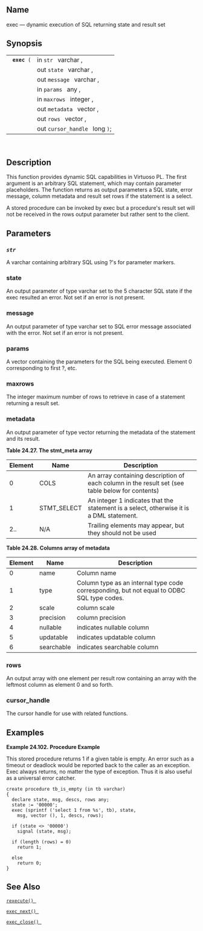<div id="fn_exec" class="refentry">

<div class="titlepage">

</div>

<div class="refnamediv">

## Name

exec — dynamic execution of SQL returning state and result set

</div>

<div class="refsynopsisdiv">

## Synopsis

<div id="fsyn_exec" class="funcsynopsis">

|                   |                                |
|-------------------|--------------------------------|
| ` `**`exec`**` (` | in `str ` varchar ,            |
|                   | out `state ` varchar ,         |
|                   | out `message ` varchar ,       |
|                   | in `params ` any ,             |
|                   | in `maxrows ` integer ,        |
|                   | out `metadata ` vector ,       |
|                   | out `rows ` vector ,           |
|                   | out `cursor_handle ` long `)`; |

<div class="funcprototype-spacer">

 

</div>

</div>

</div>

<div id="desc_exec" class="refsect1">

## Description

This function provides dynamic SQL capabilities in Virtuoso PL. The
first argument is an arbitrary SQL statement, which may contain
parameter placeholders. The function returns as output parameters a SQL
state, error message, column metadata and result set rows if the
statement is a select.

A stored procedure can be invoked by exec but a procedure's result set
will not be received in the rows output parameter but rather sent to the
client.

</div>

<div id="params_exec" class="refsect1">

## Parameters

<div id="id87784" class="refsect2">

### *`str `*

A <span class="type">varchar </span> containing arbitrary SQL using ?'s
for parameter markers.

</div>

<div id="id87789" class="refsect2">

### state

An output parameter of type <span class="type">varchar </span> set to
the 5 character SQL state if the exec resulted an error. Not set if an
error is not present.

</div>

<div id="id87793" class="refsect2">

### message

An output parameter of type <span class="type">varchar </span> set to
SQL error message associated with the error. Not set if an error is not
present.

</div>

<div id="id87797" class="refsect2">

### params

A <span class="type">vector </span> containing the parameters for the
SQL being executed. Element 0 corresponding to first ?, etc.

</div>

<div id="id87801" class="refsect2">

### maxrows

The <span class="type">integer </span> maximum number of rows to
retrieve in case of a statement returning a result set.

</div>

<div id="id87805" class="refsect2">

### metadata

An output parameter of type <span class="type">vector </span> returning
the metadata of the statement and its result.

<div id="id87809" class="table">

**Table 24.27. The stmt_meta array**

<div class="table-contents">

| Element | Name        | Description                                                                                                        |
|---------|-------------|--------------------------------------------------------------------------------------------------------------------|
| 0       | COLS        | An array containing description of each column in the result set (see table below for contents)                    |
| 1       | STMT_SELECT | An <span class="type">integer </span> 1 indicates that the statement is a select, otherwise it is a DML statement. |
| 2..     | N/A         | Trailing elements may appear, but they should not be used                                                          |

</div>

</div>

  

<div id="id87831" class="table">

**Table 24.28. Columns array of metadata**

<div class="table-contents">

| Element | Name       | Description                                                                               |
|---------|------------|-------------------------------------------------------------------------------------------|
| 0       | name       | Column name                                                                               |
| 1       | type       | Column type as an internal type code corresponding, but not equal to ODBC SQL type codes. |
| 2       | scale      | column scale                                                                              |
| 3       | precision  | column precision                                                                          |
| 4       | nullable   | indicates nullable column                                                                 |
| 5       | updatable  | indicates updatable column                                                                |
| 6       | searchable | indicates searchable column                                                               |

</div>

</div>

  

</div>

<div id="id87868" class="refsect2">

### rows

An output array with one element per result row containing an array with
the leftmost column as element 0 and so forth.

</div>

<div id="id87871" class="refsect2">

### cursor_handle

The cursor handle for use with related functions.

</div>

</div>

<div id="examples_exec" class="refsect1">

## Examples

<div id="ex_exec" class="example">

**Example 24.102. Procedure Example**

<div class="example-contents">

This stored procedure returns 1 if a given table is empty. An error such
as a timeout or deadlock would be reported back to the caller as an
exception. Exec always returns, no matter the type of exception. Thus it
is also useful as a universal error catcher.

``` screen
create procedure tb_is_empty (in tb varchar)
{
  declare state, msg, descs, rows any;
  state := '00000';
  exec (sprintf ('select 1 from %s', tb), state,
    msg, vector (), 1, descs, rows);

  if (state <> '00000')
    signal (state, msg);

  if (length (rows) = 0)
    return 1;

  else
    return 0;
}
```

</div>

</div>

  

</div>

<div id="seealso_exec" class="refsect1">

## See Also

<a href="fn_rexecute.html" class="link" title="rexecute"><code
class="function">rexecute() </code></a>

<a href="fn_exec_next.html" class="link" title="exec_next"><code
class="function">exec_next() </code></a>

<a href="fn_exec_close.html" class="link" title="close"><code
class="function">exec_close() </code></a>

</div>

</div>

